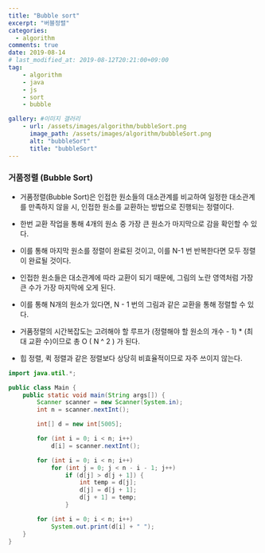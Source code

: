 ```yaml
---
title: "Bubble sort"
excerpt: "버블정렬"
categories: 
  - algorithm
comments: true
date: 2019-08-14
# last_modified_at: 2019-08-12T20:21:00+09:00
tag: 
    - algorithm
    - java
    - js
    - sort
    - bubble

gallery: #이미지 갤러리
    - url: /assets/images/algorithm/bubbleSort.png
      image_path: /assets/images/algorithm/bubbleSort.png
      alt: "bubbleSort"
      title: "bubbleSort"
---
```


### 거품정렬 (Bubble Sort)
- 거품정렬(Bubble Sort)은 인접한 원소들의 대소관계를 비교하여 일정한 대소관계를 만족하지 않을 시, 인접한 원소를 교환하는 방법으로 진행되는 정렬이다.
- 한번 교환 작업을 통해 4개의 원소 중 가장 큰 원소가 마지막으로 감을 확인할 수 있다.
- 이를 통해 마지막 원소를 정렬이 완료된 것이고, 이를 N-1 번 반복한다면 모두 정렬이 완료될 것이다.

- 인접한 원소들은 대소관계에 따라 교환이 되기 때문에, 그림의 노란 영역처럼 가장 큰 수가 가장 마지막에 오게 된다.

- 이를 통해 N개의 원소가 있다면, N - 1 번의 그림과 같은 교환을 통해 정렬할 수 있다.

- 거품정렬의 시간복잡도는 고려해야 할 루프가 (정렬해야 할 원소의 개수 - 1) * (최대 교환 수)이므로 총 O ( N ^ 2 ) 가 된다.
- 힙 정렬, 퀵 정렬과 같은 정렬보다 상당히 비효율적이므로 자주 쓰이지 않는다.

```java
import java.util.*;

public class Main {
    public static void main(String args[]) {
        Scanner scanner = new Scanner(System.in);
        int n = scanner.nextInt();

        int[] d = new int[5005];

        for (int i = 0; i < n; i++)
            d[i] = scanner.nextInt();

        for (int i = 0; i < n; i++)
            for (int j = 0; j < n - i - 1; j++)
                if (d[j] > d[j + 1]) {
                    int temp = d[j];
                    d[j] = d[j + 1];
                    d[j + 1] = temp;
                }

        for (int i = 0; i < n; i++)
            System.out.print(d[i] + " ");
    }
}
```
